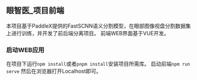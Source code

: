 ## 眼智医_项目前端

本项目基于PaddleX提供的FastSCNN语义分割模型，在眼部图像视盘分割数据集上进行训练，并开发了前后端分离项目。
前端WEB界面基于VUE开发。

### 启动WEB应用
在项目下运行`npm install`或者`pnpm install`安装项目所需库。
启动前端`npm run serve`
然后在浏览器打开Localhost即可。
